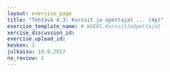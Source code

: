 ```yaml
---
layout: exercise_page
title: "Tehtävä 4.3: Kurssit ja opettajat ... (4p)"
exercise_template_name: # W3E01.KurssitJaOpettajat
xercise_discussion_id: 
exercise_upload_id: 
kesken: 1
julkaisu: 19.9.2017
no_review: 1
---
```


